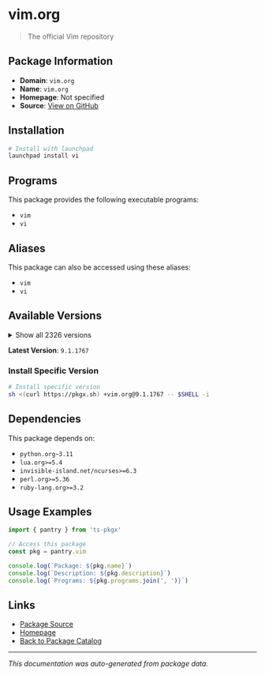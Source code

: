 # vim.org

> The official Vim repository

## Package Information

- **Domain**: `vim.org`
- **Name**: `vim.org`
- **Homepage**: Not specified
- **Source**: [View on GitHub](https://github.com/pkgxdev/pantry/tree/main/projects/vim.org/package.yml)

## Installation

```bash
# Install with launchpad
launchpad install vi
```

## Programs

This package provides the following executable programs:

- `vim`
- `vi`

## Aliases

This package can also be accessed using these aliases:

- `vim`
- `vi`

## Available Versions

<details>
<summary>Show all 2326 versions</summary>

- `9.1.1767`, `9.1.1766`, `9.1.1765`, `9.1.1764`, `9.1.1763`
- `9.1.1762`, `9.1.1761`, `9.1.1759`, `9.1.1758`, `9.1.1756`
- `9.1.1755`, `9.1.1754`, `9.1.1753`, `9.1.1752`, `9.1.1751`
- `9.1.1750`, `9.1.1749`, `9.1.1748`, `9.1.1747`, `9.1.1746`
- `9.1.1745`, `9.1.1744`, `9.1.1743`, `9.1.1742`, `9.1.1741`
- `9.1.1740`, `9.1.1739`, `9.1.1738`, `9.1.1737`, `9.1.1736`
- `9.1.1735`, `9.1.1734`, `9.1.1733`, `9.1.1732`, `9.1.1730`
- `9.1.1729`, `9.1.1728`, `9.1.1727`, `9.1.1726`, `9.1.1725`
- `9.1.1724`, `9.1.1723`, `9.1.1722`, `9.1.1721`, `9.1.1720`
- `9.1.1719`, `9.1.1718`, `9.1.1716`, `9.1.1715`, `9.1.1714`
- `9.1.1713`, `9.1.1712`, `9.1.1711`, `9.1.1710`, `9.1.1709`
- `9.1.1708`, `9.1.1707`, `9.1.1706`, `9.1.1705`, `9.1.1704`
- `9.1.1703`, `9.1.1702`, `9.1.1701`, `9.1.1700`, `9.1.1699`
- `9.1.1698`, `9.1.1697`, `9.1.1696`, `9.1.1695`, `9.1.1694`
- `9.1.1693`, `9.1.1692`, `9.1.1691`, `9.1.1690`, `9.1.1689`
- `9.1.1688`, `9.1.1687`, `9.1.1686`, `9.1.1685`, `9.1.1684`
- `9.1.1683`, `9.1.1682`, `9.1.1681`, `9.1.1680`, `9.1.1678`
- `9.1.1677`, `9.1.1676`, `9.1.1675`, `9.1.1674`, `9.1.1672`
- `9.1.1671`, `9.1.1670`, `9.1.1669`, `9.1.1668`, `9.1.1667`
- `9.1.1666`, `9.1.1665`, `9.1.1664`, `9.1.1663`, `9.1.1662`
- `9.1.1661`, `9.1.1660`, `9.1.1659`, `9.1.1658`, `9.1.1656`
- `9.1.1655`, `9.1.1652`, `9.1.1651`, `9.1.1650`, `9.1.1649`
- `9.1.1648`, `9.1.1646`, `9.1.1645`, `9.1.1644`, `9.1.1643`
- `9.1.1642`, `9.1.1641`, `9.1.1640`, `9.1.1639`, `9.1.1638`
- `9.1.1637`, `9.1.1636`, `9.1.1635`, `9.1.1634`, `9.1.1633`
- `9.1.1632`, `9.1.1631`, `9.1.1630`, `9.1.1629`, `9.1.1628`
- `9.1.1627`, `9.1.1626`, `9.1.1625`, `9.1.1624`, `9.1.1623`
- `9.1.1622`, `9.1.1621`, `9.1.1620`, `9.1.1619`, `9.1.1618`
- `9.1.1617`, `9.1.1616`, `9.1.1615`, `9.1.1614`, `9.1.1613`
- `9.1.1612`, `9.1.1611`, `9.1.1610`, `9.1.1609`, `9.1.1608`
- `9.1.1607`, `9.1.1606`, `9.1.1605`, `9.1.1604`, `9.1.1603`
- `9.1.1602`, `9.1.1601`, `9.1.1600`, `9.1.1599`, `9.1.1598`
- `9.1.1597`, `9.1.1596`, `9.1.1595`, `9.1.1594`, `9.1.1593`
- `9.1.1592`, `9.1.1591`, `9.1.1590`, `9.1.1589`, `9.1.1588`
- `9.1.1587`, `9.1.1586`, `9.1.1585`, `9.1.1584`, `9.1.1583`
- `9.1.1582`, `9.1.1581`, `9.1.1580`, `9.1.1579`, `9.1.1578`
- `9.1.1577`, `9.1.1576`, `9.1.1575`, `9.1.1574`, `9.1.1573`
- `9.1.1572`, `9.1.1571`, `9.1.1569`, `9.1.1568`, `9.1.1567`
- `9.1.1566`, `9.1.1565`, `9.1.1564`, `9.1.1563`, `9.1.1562`
- `9.1.1561`, `9.1.1560`, `9.1.1559`, `9.1.1558`, `9.1.1557`
- `9.1.1556`, `9.1.1555`, `9.1.1554`, `9.1.1553`, `9.1.1552`
- `9.1.1551`, `9.1.1550`, `9.1.1549`, `9.1.1548`, `9.1.1547`
- `9.1.1546`, `9.1.1545`, `9.1.1544`, `9.1.1543`, `9.1.1542`
- `9.1.1541`, `9.1.1540`, `9.1.1539`, `9.1.1538`, `9.1.1537`
- `9.1.1536`, `9.1.1535`, `9.1.1534`, `9.1.1533`, `9.1.1532`
- `9.1.1531`, `9.1.1530`, `9.1.1529`, `9.1.1528`, `9.1.1527`
- `9.1.1526`, `9.1.1525`, `9.1.1524`, `9.1.1522`, `9.1.1521`
- `9.1.1520`, `9.1.1519`, `9.1.1518`, `9.1.1517`, `9.1.1516`
- `9.1.1515`, `9.1.1514`, `9.1.1513`, `9.1.1512`, `9.1.1511`
- `9.1.1510`, `9.1.1509`, `9.1.1508`, `9.1.1507`, `9.1.1506`
- `9.1.1504`, `9.1.1503`, `9.1.1502`, `9.1.1501`, `9.1.1500`
- `9.1.1499`, `9.1.1498`, `9.1.1497`, `9.1.1496`, `9.1.1495`
- `9.1.1494`, `9.1.1493`, `9.1.1492`, `9.1.1491`, `9.1.1490`
- `9.1.1489`, `9.1.1488`, `9.1.1487`, `9.1.1486`, `9.1.1485`
- `9.1.1484`, `9.1.1483`, `9.1.1482`, `9.1.1481`, `9.1.1479`
- `9.1.1478`, `9.1.1477`, `9.1.1476`, `9.1.1475`, `9.1.1474`
- `9.1.1473`, `9.1.1472`, `9.1.1471`, `9.1.1470`, `9.1.1469`
- `9.1.1468`, `9.1.1467`, `9.1.1466`, `9.1.1465`, `9.1.1464`
- `9.1.1463`, `9.1.1462`, `9.1.1460`, `9.1.1459`, `9.1.1458`
- `9.1.1457`, `9.1.1456`, `9.1.1455`, `9.1.1454`, `9.1.1453`
- `9.1.1452`, `9.1.1451`, `9.1.1450`, `9.1.1449`, `9.1.1448`
- `9.1.1447`, `9.1.1446`, `9.1.1445`, `9.1.1444`, `9.1.1443`
- `9.1.1442`, `9.1.1441`, `9.1.1440`, `9.1.1439`, `9.1.1438`
- `9.1.1436`, `9.1.1435`, `9.1.1434`, `9.1.1433`, `9.1.1432`
- `9.1.1431`, `9.1.1430`, `9.1.1429`, `9.1.1428`, `9.1.1427`
- `9.1.1426`, `9.1.1425`, `9.1.1424`, `9.1.1423`, `9.1.1422`
- `9.1.1421`, `9.1.1420`, `9.1.1419`, `9.1.1418`, `9.1.1416`
- `9.1.1415`, `9.1.1413`, `9.1.1412`, `9.1.1411`, `9.1.1410`
- `9.1.1409`, `9.1.1408`, `9.1.1407`, `9.1.1406`, `9.1.1405`
- `9.1.1404`, `9.1.1403`, `9.1.1402`, `9.1.1401`, `9.1.1400`
- `9.1.1399`, `9.1.1398`, `9.1.1397`, `9.1.1396`, `9.1.1395`
- `9.1.1394`, `9.1.1393`, `9.1.1391`, `9.1.1390`, `9.1.1389`
- `9.1.1388`, `9.1.1387`, `9.1.1386`, `9.1.1384`, `9.1.1383`
- `9.1.1382`, `9.1.1381`, `9.1.1380`, `9.1.1379`, `9.1.1378`
- `9.1.1377`, `9.1.1376`, `9.1.1374`, `9.1.1373`, `9.1.1372`
- `9.1.1371`, `9.1.1370`, `9.1.1369`, `9.1.1368`, `9.1.1367`
- `9.1.1366`, `9.1.1365`, `9.1.1364`, `9.1.1363`, `9.1.1362`
- `9.1.1361`, `9.1.1360`, `9.1.1359`, `9.1.1358`, `9.1.1357`
- `9.1.1356`, `9.1.1355`, `9.1.1354`, `9.1.1353`, `9.1.1352`
- `9.1.1351`, `9.1.1350`, `9.1.1349`, `9.1.1348`, `9.1.1347`
- `9.1.1346`, `9.1.1344`, `9.1.1343`, `9.1.1342`, `9.1.1341`
- `9.1.1340`, `9.1.1339`, `9.1.1338`, `9.1.1337`, `9.1.1336`
- `9.1.1334`, `9.1.1333`, `9.1.1332`, `9.1.1330`, `9.1.1329`
- `9.1.1328`, `9.1.1327`, `9.1.1326`, `9.1.1325`, `9.1.1324`
- `9.1.1323`, `9.1.1322`, `9.1.1321`, `9.1.1320`, `9.1.1319`
- `9.1.1318`, `9.1.1317`, `9.1.1316`, `9.1.1315`, `9.1.1314`
- `9.1.1313`, `9.1.1312`, `9.1.1311`, `9.1.1310`, `9.1.1309`
- `9.1.1308`, `9.1.1307`, `9.1.1306`, `9.1.1305`, `9.1.1304`
- `9.1.1302`, `9.1.1301`, `9.1.1300`, `9.1.1299`, `9.1.1298`
- `9.1.1297`, `9.1.1296`, `9.1.1295`, `9.1.1294`, `9.1.1293`
- `9.1.1292`, `9.1.1291`, `9.1.1290`, `9.1.1289`, `9.1.1288`
- `9.1.1287`, `9.1.1286`, `9.1.1285`, `9.1.1284`, `9.1.1283`
- `9.1.1282`, `9.1.1280`, `9.1.1279`, `9.1.1278`, `9.1.1276`
- `9.1.1275`, `9.1.1274`, `9.1.1273`, `9.1.1272`, `9.1.1271`
- `9.1.1270`, `9.1.1269`, `9.1.1268`, `9.1.1267`, `9.1.1266`
- `9.1.1265`, `9.1.1264`, `9.1.1263`, `9.1.1262`, `9.1.1261`
- `9.1.1260`, `9.1.1259`, `9.1.1258`, `9.1.1257`, `9.1.1256`
- `9.1.1255`, `9.1.1254`, `9.1.1252`, `9.1.1251`, `9.1.1250`
- `9.1.1249`, `9.1.1248`, `9.1.1247`, `9.1.1246`, `9.1.1245`
- `9.1.1244`, `9.1.1243`, `9.1.1242`, `9.1.1241`, `9.1.1240`
- `9.1.1239`, `9.1.1238`, `9.1.1237`, `9.1.1236`, `9.1.1235`
- `9.1.1234`, `9.1.1233`, `9.1.1232`, `9.1.1231`, `9.1.1230`
- `9.1.1229`, `9.1.1228`, `9.1.1227`, `9.1.1226`, `9.1.1225`
- `9.1.1224`, `9.1.1223`, `9.1.1222`, `9.1.1221`, `9.1.1220`
- `9.1.1219`, `9.1.1218`, `9.1.1217`, `9.1.1216`, `9.1.1215`
- `9.1.1213`, `9.1.1212`, `9.1.1211`, `9.1.1210`, `9.1.1209`
- `9.1.1208`, `9.1.1207`, `9.1.1206`, `9.1.1205`, `9.1.1203`
- `9.1.1202`, `9.1.1201`, `9.1.1200`, `9.1.1199`, `9.1.1198`
- `9.1.1197`, `9.1.1196`, `9.1.1195`, `9.1.1194`, `9.1.1193`
- `9.1.1192`, `9.1.1191`, `9.1.1190`, `9.1.1189`, `9.1.1188`
- `9.1.1187`, `9.1.1186`, `9.1.1185`, `9.1.1184`, `9.1.1183`
- `9.1.1182`, `9.1.1181`, `9.1.1180`, `9.1.1179`, `9.1.1178`
- `9.1.1177`, `9.1.1176`, `9.1.1175`, `9.1.1174`, `9.1.1173`
- `9.1.1172`, `9.1.1171`, `9.1.1170`, `9.1.1169`, `9.1.1168`
- `9.1.1167`, `9.1.1166`, `9.1.1165`, `9.1.1164`, `9.1.1163`
- `9.1.1162`, `9.1.1161`, `9.1.1160`, `9.1.1159`, `9.1.1158`
- `9.1.1157`, `9.1.1156`, `9.1.1155`, `9.1.1154`, `9.1.1153`
- `9.1.1152`, `9.1.1151`, `9.1.1150`, `9.1.1149`, `9.1.1148`
- `9.1.1147`, `9.1.1146`, `9.1.1145`, `9.1.1144`, `9.1.1143`
- `9.1.1142`, `9.1.1141`, `9.1.1140`, `9.1.1139`, `9.1.1138`
- `9.1.1137`, `9.1.1136`, `9.1.1135`, `9.1.1134`, `9.1.1133`
- `9.1.1132`, `9.1.1131`, `9.1.1130`, `9.1.1129`, `9.1.1128`
- `9.1.1126`, `9.1.1125`, `9.1.1124`, `9.1.1123`, `9.1.1122`
- `9.1.1121`, `9.1.1120`, `9.1.1119`, `9.1.1118`, `9.1.1117`
- `9.1.1116`, `9.1.1115`, `9.1.1114`, `9.1.1113`, `9.1.1112`
- `9.1.1111`, `9.1.1110`, `9.1.1109`, `9.1.1108`, `9.1.1107`
- `9.1.1106`, `9.1.1105`, `9.1.1104`, `9.1.1103`, `9.1.1102`
- `9.1.1101`, `9.1.1100`, `9.1.1099`, `9.1.1098`, `9.1.1097`
- `9.1.1096`, `9.1.1095`, `9.1.1094`, `9.1.1087`, `9.1.1086`
- `9.1.1085`, `9.1.1084`, `9.1.1083`, `9.1.1082`, `9.1.1081`
- `9.1.1080`, `9.1.1079`, `9.1.1078`, `9.1.1077`, `9.1.1076`
- `9.1.1075`, `9.1.1074`, `9.1.1073`, `9.1.1072`, `9.1.1071`
- `9.1.1070`, `9.1.1069`, `9.1.1068`, `9.1.1067`, `9.1.1066`
- `9.1.1065`, `9.1.1064`, `9.1.1063`, `9.1.1062`, `9.1.1061`
- `9.1.1060`, `9.1.1059`, `9.1.1058`, `9.1.1057`, `9.1.1056`
- `9.1.1055`, `9.1.1054`, `9.1.1053`, `9.1.1052`, `9.1.1051`
- `9.1.1050`, `9.1.1049`, `9.1.1048`, `9.1.1047`, `9.1.1046`
- `9.1.1045`, `9.1.1044`, `9.1.1043`, `9.1.1042`, `9.1.1041`
- `9.1.1040`, `9.1.1039`, `9.1.1038`, `9.1.1037`, `9.1.1036`
- `9.1.1035`, `9.1.1034`, `9.1.1033`, `9.1.1032`, `9.1.1031`
- `9.1.1030`, `9.1.1029`, `9.1.1028`, `9.1.1027`, `9.1.1026`
- `9.1.1025`, `9.1.1024`, `9.1.1023`, `9.1.1022`, `9.1.1021`
- `9.1.1020`, `9.1.1019`, `9.1.1018`, `9.1.1017`, `9.1.1016`
- `9.1.1015`, `9.1.1014`, `9.1.1013`, `9.1.1012`, `9.1.1011`
- `9.1.1010`, `9.1.1009`, `9.1.1007`, `9.1.1006`, `9.1.1005`
- `9.1.1004`, `9.1.1003`, `9.1.1002`, `9.1.1001`, `9.1.1000`
- `9.1.999`, `9.1.998`, `9.1.997`, `9.1.996`, `9.1.995`
- `9.1.994`, `9.1.993`, `9.1.992`, `9.1.991`, `9.1.990`
- `9.1.989`, `9.1.988`, `9.1.987`, `9.1.986`, `9.1.985`
- `9.1.984`, `9.1.983`, `9.1.982`, `9.1.981`, `9.1.980`
- `9.1.979`, `9.1.978`, `9.1.977`, `9.1.976`, `9.1.975`
- `9.1.974`, `9.1.973`, `9.1.972`, `9.1.971`, `9.1.970`
- `9.1.969`, `9.1.968`, `9.1.967`, `9.1.966`, `9.1.965`
- `9.1.964`, `9.1.962`, `9.1.961`, `9.1.960`, `9.1.959`
- `9.1.958`, `9.1.957`, `9.1.956`, `9.1.955`, `9.1.954`
- `9.1.953`, `9.1.952`, `9.1.951`, `9.1.950`, `9.1.949`
- `9.1.948`, `9.1.947`, `9.1.946`, `9.1.945`, `9.1.944`
- `9.1.943`, `9.1.942`, `9.1.941`, `9.1.940`, `9.1.939`
- `9.1.938`, `9.1.937`, `9.1.936`, `9.1.935`, `9.1.934`
- `9.1.933`, `9.1.932`, `9.1.931`, `9.1.930`, `9.1.929`
- `9.1.928`, `9.1.927`, `9.1.926`, `9.1.925`, `9.1.924`
- `9.1.923`, `9.1.922`, `9.1.921`, `9.1.920`, `9.1.919`
- `9.1.918`, `9.1.917`, `9.1.916`, `9.1.915`, `9.1.914`
- `9.1.913`, `9.1.912`, `9.1.911`, `9.1.910`, `9.1.909`
- `9.1.908`, `9.1.907`, `9.1.906`, `9.1.905`, `9.1.904`
- `9.1.903`, `9.1.902`, `9.1.901`, `9.1.900`, `9.1.899`
- `9.1.898`, `9.1.897`, `9.1.896`, `9.1.895`, `9.1.894`
- `9.1.893`, `9.1.892`, `9.1.891`, `9.1.890`, `9.1.889`
- `9.1.888`, `9.1.887`, `9.1.886`, `9.1.885`, `9.1.884`
- `9.1.883`, `9.1.882`, `9.1.881`, `9.1.880`, `9.1.879`
- `9.1.878`, `9.1.877`, `9.1.876`, `9.1.875`, `9.1.874`
- `9.1.873`, `9.1.872`, `9.1.871`, `9.1.870`, `9.1.869`
- `9.1.868`, `9.1.867`, `9.1.866`, `9.1.865`, `9.1.864`
- `9.1.863`, `9.1.862`, `9.1.861`, `9.1.860`, `9.1.859`
- `9.1.858`, `9.1.857`, `9.1.856`, `9.1.855`, `9.1.854`
- `9.1.853`, `9.1.852`, `9.1.851`, `9.1.850`, `9.1.849`
- `9.1.848`, `9.1.847`, `9.1.846`, `9.1.845`, `9.1.844`
- `9.1.843`, `9.1.842`, `9.1.841`, `9.1.840`, `9.1.839`
- `9.1.838`, `9.1.837`, `9.1.836`, `9.1.835`, `9.1.834`
- `9.1.833`, `9.1.832`, `9.1.831`, `9.1.830`, `9.1.829`
- `9.1.828`, `9.1.827`, `9.1.826`, `9.1.825`, `9.1.824`
- `9.1.823`, `9.1.822`, `9.1.821`, `9.1.820`, `9.1.819`
- `9.1.818`, `9.1.817`, `9.1.816`, `9.1.815`, `9.1.814`
- `9.1.813`, `9.1.812`, `9.1.811`, `9.1.810`, `9.1.809`
- `9.1.808`, `9.1.807`, `9.1.806`, `9.1.805`, `9.1.804`
- `9.1.803`, `9.1.802`, `9.1.801`, `9.1.800`, `9.1.799`
- `9.1.798`, `9.1.797`, `9.1.796`, `9.1.795`, `9.1.794`
- `9.1.793`, `9.1.792`, `9.1.791`, `9.1.790`, `9.1.789`
- `9.1.788`, `9.1.787`, `9.1.786`, `9.1.785`, `9.1.784`
- `9.1.783`, `9.1.782`, `9.1.781`, `9.1.780`, `9.1.779`
- `9.1.778`, `9.1.777`, `9.1.776`, `9.1.775`, `9.1.774`
- `9.1.773`, `9.1.772`, `9.1.771`, `9.1.770`, `9.1.769`
- `9.1.768`, `9.1.767`, `9.1.766`, `9.1.765`, `9.1.764`
- `9.1.763`, `9.1.762`, `9.1.761`, `9.1.760`, `9.1.759`
- `9.1.758`, `9.1.757`, `9.1.756`, `9.1.755`, `9.1.754`
- `9.1.753`, `9.1.752`, `9.1.751`, `9.1.750`, `9.1.749`
- `9.1.748`, `9.1.747`, `9.1.746`, `9.1.745`, `9.1.744`
- `9.1.743`, `9.1.742`, `9.1.741`, `9.1.740`, `9.1.739`
- `9.1.738`, `9.1.737`, `9.1.736`, `9.1.735`, `9.1.734`
- `9.1.733`, `9.1.732`, `9.1.731`, `9.1.730`, `9.1.729`
- `9.1.728`, `9.1.727`, `9.1.726`, `9.1.725`, `9.1.723`
- `9.1.722`, `9.1.721`, `9.1.720`, `9.1.719`, `9.1.718`
- `9.1.717`, `9.1.716`, `9.1.715`, `9.1.714`, `9.1.713`
- `9.1.712`, `9.1.711`, `9.1.710`, `9.1.709`, `9.1.708`
- `9.1.707`, `9.1.706`, `9.1.705`, `9.1.704`, `9.1.703`
- `9.1.702`, `9.1.701`, `9.1.700`, `9.1.699`, `9.1.698`
- `9.1.697`, `9.1.696`, `9.1.695`, `9.1.694`, `9.1.693`
- `9.1.692`, `9.1.691`, `9.1.690`, `9.1.689`, `9.1.688`
- `9.1.687`, `9.1.686`, `9.1.685`, `9.1.684`, `9.1.683`
- `9.1.682`, `9.1.681`, `9.1.680`, `9.1.679`, `9.1.678`
- `9.1.677`, `9.1.676`, `9.1.675`, `9.1.674`, `9.1.673`
- `9.1.672`, `9.1.671`, `9.1.670`, `9.1.669`, `9.1.668`
- `9.1.667`, `9.1.666`, `9.1.665`, `9.1.664`, `9.1.663`
- `9.1.662`, `9.1.661`, `9.1.660`, `9.1.659`, `9.1.658`
- `9.1.657`, `9.1.656`, `9.1.655`, `9.1.654`, `9.1.653`
- `9.1.652`, `9.1.651`, `9.1.650`, `9.1.649`, `9.1.648`
- `9.1.647`, `9.1.646`, `9.1.645`, `9.1.644`, `9.1.643`
- `9.1.642`, `9.1.641`, `9.1.640`, `9.1.639`, `9.1.638`
- `9.1.637`, `9.1.635`, `9.1.634`, `9.1.633`, `9.1.632`
- `9.1.631`, `9.1.630`, `9.1.629`, `9.1.628`, `9.1.627`
- `9.1.626`, `9.1.624`, `9.1.623`, `9.1.622`, `9.1.621`
- `9.1.620`, `9.1.619`, `9.1.618`, `9.1.617`, `9.1.615`
- `9.1.614`, `9.1.613`, `9.1.612`, `9.1.611`, `9.1.610`
- `9.1.609`, `9.1.608`, `9.1.607`, `9.1.606`, `9.1.605`
- `9.1.604`, `9.1.603`, `9.1.602`, `9.1.601`, `9.1.600`
- `9.1.599`, `9.1.598`, `9.1.597`, `9.1.596`, `9.1.595`
- `9.1.594`, `9.1.593`, `9.1.592`, `9.1.591`, `9.1.590`
- `9.1.589`, `9.1.588`, `9.1.587`, `9.1.586`, `9.1.585`
- `9.1.584`, `9.1.583`, `9.1.582`, `9.1.581`, `9.1.580`
- `9.1.579`, `9.1.578`, `9.1.577`, `9.1.576`, `9.1.575`
- `9.1.574`, `9.1.573`, `9.1.572`, `9.1.571`, `9.1.570`
- `9.1.569`, `9.1.568`, `9.1.567`, `9.1.566`, `9.1.565`
- `9.1.564`, `9.1.563`, `9.1.562`, `9.1.561`, `9.1.560`
- `9.1.559`, `9.1.558`, `9.1.557`, `9.1.556`, `9.1.555`
- `9.1.554`, `9.1.553`, `9.1.552`, `9.1.551`, `9.1.550`
- `9.1.549`, `9.1.547`, `9.1.546`, `9.1.545`, `9.1.544`
- `9.1.543`, `9.1.542`, `9.1.541`, `9.1.540`, `9.1.539`
- `9.1.538`, `9.1.537`, `9.1.536`, `9.1.535`, `9.1.534`
- `9.1.533`, `9.1.532`, `9.1.531`, `9.1.530`, `9.1.529`
- `9.1.528`, `9.1.527`, `9.1.526`, `9.1.525`, `9.1.524`
- `9.1.523`, `9.1.522`, `9.1.521`, `9.1.520`, `9.1.519`
- `9.1.518`, `9.1.517`, `9.1.516`, `9.1.515`, `9.1.514`
- `9.1.513`, `9.1.512`, `9.1.511`, `9.1.510`, `9.1.509`
- `9.1.508`, `9.1.507`, `9.1.506`, `9.1.505`, `9.1.504`
- `9.1.503`, `9.1.502`, `9.1.501`, `9.1.500`, `9.1.499`
- `9.1.498`, `9.1.497`, `9.1.496`, `9.1.495`, `9.1.494`
- `9.1.493`, `9.1.492`, `9.1.491`, `9.1.490`, `9.1.489`
- `9.1.488`, `9.1.487`, `9.1.486`, `9.1.485`, `9.1.484`
- `9.1.483`, `9.1.482`, `9.1.481`, `9.1.479`, `9.1.478`
- `9.1.477`, `9.1.476`, `9.1.475`, `9.1.474`, `9.1.473`
- `9.1.472`, `9.1.471`, `9.1.470`, `9.1.469`, `9.1.468`
- `9.1.467`, `9.1.466`, `9.1.465`, `9.1.464`, `9.1.463`
- `9.1.462`, `9.1.461`, `9.1.460`, `9.1.459`, `9.1.458`
- `9.1.457`, `9.1.456`, `9.1.455`, `9.1.454`, `9.1.453`
- `9.1.452`, `9.1.451`, `9.1.450`, `9.1.449`, `9.1.448`
- `9.1.447`, `9.1.446`, `9.1.445`, `9.1.444`, `9.1.443`
- `9.1.442`, `9.1.441`, `9.1.440`, `9.1.439`, `9.1.438`
- `9.1.437`, `9.1.436`, `9.1.435`, `9.1.434`, `9.1.433`
- `9.1.432`, `9.1.431`, `9.1.430`, `9.1.429`, `9.1.428`
- `9.1.426`, `9.1.425`, `9.1.424`, `9.1.423`, `9.1.422`
- `9.1.421`, `9.1.420`, `9.1.419`, `9.1.418`, `9.1.417`
- `9.1.415`, `9.1.414`, `9.1.413`, `9.1.412`, `9.1.411`
- `9.1.410`, `9.1.409`, `9.1.408`, `9.1.407`, `9.1.406`
- `9.1.405`, `9.1.404`, `9.1.403`, `9.1.402`, `9.1.401`
- `9.1.400`, `9.1.399`, `9.1.398`, `9.1.397`, `9.1.396`
- `9.1.395`, `9.1.394`, `9.1.393`, `9.1.392`, `9.1.391`
- `9.1.390`, `9.1.389`, `9.1.388`, `9.1.387`, `9.1.386`
- `9.1.385`, `9.1.384`, `9.1.383`, `9.1.382`, `9.1.381`
- `9.1.380`, `9.1.379`, `9.1.378`, `9.1.377`, `9.1.376`
- `9.1.375`, `9.1.374`, `9.1.373`, `9.1.372`, `9.1.370`
- `9.1.369`, `9.1.368`, `9.1.367`, `9.1.366`, `9.1.365`
- `9.1.364`, `9.1.363`, `9.1.362`, `9.1.361`, `9.1.360`
- `9.1.359`, `9.1.358`, `9.1.357`, `9.1.356`, `9.1.355`
- `9.1.354`, `9.1.353`, `9.1.352`, `9.1.351`, `9.1.350`
- `9.1.349`, `9.1.348`, `9.1.347`, `9.1.346`, `9.1.345`
- `9.1.344`, `9.1.343`, `9.1.342`, `9.1.341`, `9.1.340`
- `9.1.339`, `9.1.338`, `9.1.337`, `9.1.336`, `9.1.335`
- `9.1.334`, `9.1.333`, `9.1.332`, `9.1.331`, `9.1.330`
- `9.1.329`, `9.1.328`, `9.1.327`, `9.1.326`, `9.1.325`
- `9.1.324`, `9.1.323`, `9.1.322`, `9.1.321`, `9.1.320`
- `9.1.319`, `9.1.318`, `9.1.317`, `9.1.316`, `9.1.315`
- `9.1.314`, `9.1.313`, `9.1.312`, `9.1.311`, `9.1.310`
- `9.1.309`, `9.1.308`, `9.1.307`, `9.1.306`, `9.1.305`
- `9.1.304`, `9.1.303`, `9.1.302`, `9.1.301`, `9.1.300`
- `9.1.299`, `9.1.298`, `9.1.297`, `9.1.296`, `9.1.295`
- `9.1.294`, `9.1.293`, `9.1.292`, `9.1.291`, `9.1.290`
- `9.1.289`, `9.1.288`, `9.1.287`, `9.1.286`, `9.1.285`
- `9.1.284`, `9.1.283`, `9.1.282`, `9.1.281`, `9.1.280`
- `9.1.279`, `9.1.278`, `9.1.277`, `9.1.276`, `9.1.275`
- `9.1.274`, `9.1.273`, `9.1.272`, `9.1.271`, `9.1.270`
- `9.1.269`, `9.1.268`, `9.1.267`, `9.1.266`, `9.1.265`
- `9.1.264`, `9.1.263`, `9.1.262`, `9.1.261`, `9.1.260`
- `9.1.259`, `9.1.258`, `9.1.257`, `9.1.256`, `9.1.255`
- `9.1.254`, `9.1.253`, `9.1.252`, `9.1.234`, `9.1.233`
- `9.1.232`, `9.1.231`, `9.1.230`, `9.1.229`, `9.1.228`
- `9.1.227`, `9.1.226`, `9.1.225`, `9.1.224`, `9.1.222`
- `9.1.221`, `9.1.220`, `9.1.218`, `9.1.217`, `9.1.216`
- `9.1.214`, `9.1.213`, `9.1.212`, `9.1.211`, `9.1.210`
- `9.1.209`, `9.1.208`, `9.1.207`, `9.1.206`, `9.1.205`
- `9.1.203`, `9.1.202`, `9.1.201`, `9.1.200`, `9.1.199`
- `9.1.198`, `9.1.197`, `9.1.196`, `9.1.195`, `9.1.193`
- `9.1.191`, `9.1.190`, `9.1.189`, `9.1.188`, `9.1.187`
- `9.1.186`, `9.1.185`, `9.1.184`, `9.1.183`, `9.1.182`
- `9.1.181`, `9.1.180`, `9.1.179`, `9.1.178`, `9.1.177`
- `9.1.176`, `9.1.175`, `9.1.174`, `9.1.173`, `9.1.172`
- `9.1.171`, `9.1.170`, `9.1.169`, `9.1.168`, `9.1.167`
- `9.1.166`, `9.1.165`, `9.1.164`, `9.1.163`, `9.1.162`
- `9.1.161`, `9.1.160`, `9.1.159`, `9.1.158`, `9.1.157`
- `9.1.156`, `9.1.155`, `9.1.154`, `9.1.153`, `9.1.152`
- `9.1.151`, `9.1.150`, `9.1.149`, `9.1.148`, `9.1.147`
- `9.1.146`, `9.1.145`, `9.1.144`, `9.1.143`, `9.1.142`
- `9.1.141`, `9.1.140`, `9.1.139`, `9.1.138`, `9.1.137`
- `9.1.136`, `9.1.135`, `9.1.134`, `9.1.133`, `9.1.132`
- `9.1.130`, `9.1.129`, `9.1.128`, `9.1.127`, `9.1.126`
- `9.1.125`, `9.1.124`, `9.1.123`, `9.1.122`, `9.1.121`
- `9.1.120`, `9.1.119`, `9.1.118`, `9.1.117`, `9.1.116`
- `9.1.115`, `9.1.114`, `9.1.113`, `9.1.112`, `9.1.111`
- `9.1.110`, `9.1.109`, `9.1.108`, `9.1.107`, `9.1.106`
- `9.1.105`, `9.1.104`, `9.1.103`, `9.1.102`, `9.1.101`
- `9.1.100`, `9.1.99`, `9.1.98`, `9.1.97`, `9.1.96`
- `9.1.95`, `9.1.94`, `9.1.93`, `9.1.92`, `9.1.91`
- `9.1.90`, `9.1.89`, `9.1.88`, `9.1.87`, `9.1.86`
- `9.1.85`, `9.1.84`, `9.1.83`, `9.1.82`, `9.1.81`
- `9.1.80`, `9.1.79`, `9.1.78`, `9.1.77`, `9.1.76`
- `9.1.75`, `9.1.74`, `9.1.73`, `9.1.72`, `9.1.71`
- `9.1.70`, `9.1.69`, `9.1.68`, `9.1.67`, `9.1.66`
- `9.1.65`, `9.1.64`, `9.1.63`, `9.1.62`, `9.1.61`
- `9.1.60`, `9.1.59`, `9.1.58`, `9.1.57`, `9.1.56`
- `9.1.55`, `9.1.54`, `9.1.53`, `9.1.52`, `9.1.51`
- `9.1.50`, `9.1.49`, `9.1.48`, `9.1.47`, `9.1.46`
- `9.1.45`, `9.1.44`, `9.1.43`, `9.1.42`, `9.1.41`
- `9.1.40`, `9.1.39`, `9.1.38`, `9.1.37`, `9.1.36`
- `9.1.35`, `9.1.34`, `9.1.33`, `9.1.32`, `9.1.31`
- `9.1.30`, `9.1.29`, `9.1.28`, `9.1.27`, `9.1.26`
- `9.1.25`, `9.1.24`, `9.1.23`, `9.1.22`, `9.1.21`
- `9.1.20`, `9.1.19`, `9.1.18`, `9.1.17`, `9.1.16`
- `9.1.15`, `9.1.14`, `9.1.13`, `9.1.12`, `9.1.11`
- `9.1.10`, `9.1.9`, `9.1.8`, `9.1.7`, `9.1.6`
- `9.1.5`, `9.1.4`, `9.1.3`, `9.1.2`, `9.1.1`
- `9.1.0`, `9.0.2190`, `9.0.2189`, `9.0.2188`, `9.0.2187`
- `9.0.2186`, `9.0.2185`, `9.0.2184`, `9.0.2183`, `9.0.2182`
- `9.0.2181`, `9.0.2180`, `9.0.2179`, `9.0.2178`, `9.0.2177`
- `9.0.2176`, `9.0.2175`, `9.0.2174`, `9.0.2173`, `9.0.2172`
- `9.0.2171`, `9.0.2170`, `9.0.2169`, `9.0.2168`, `9.0.2167`
- `9.0.2166`, `9.0.2165`, `9.0.2164`, `9.0.2163`, `9.0.2162`
- `9.0.2161`, `9.0.2160`, `9.0.2159`, `9.0.2158`, `9.0.2157`
- `9.0.2156`, `9.0.2155`, `9.0.2154`, `9.0.2153`, `9.0.2152`
- `9.0.2151`, `9.0.2150`, `9.0.2149`, `9.0.2148`, `9.0.2147`
- `9.0.2146`, `9.0.2145`, `9.0.2144`, `9.0.2143`, `9.0.2142`
- `9.0.2141`, `9.0.2140`, `9.0.2139`, `9.0.2138`, `9.0.2137`
- `9.0.2136`, `9.0.2135`, `9.0.2134`, `9.0.2133`, `9.0.2132`
- `9.0.2131`, `9.0.2130`, `9.0.2129`, `9.0.2128`, `9.0.2127`
- `9.0.2126`, `9.0.2125`, `9.0.2124`, `9.0.2123`, `9.0.2122`
- `9.0.2121`, `9.0.2120`, `9.0.2119`, `9.0.2118`, `9.0.2117`
- `9.0.2116`, `9.0.2115`, `9.0.2114`, `9.0.2113`, `9.0.2105`
- `9.0.2104`, `9.0.2103`, `9.0.2102`, `9.0.2101`, `9.0.2100`
- `9.0.2099`, `9.0.2098`, `9.0.2097`, `9.0.2096`, `9.0.2095`
- `9.0.2094`, `9.0.2093`, `9.0.2092`, `9.0.2091`, `9.0.2090`
- `9.0.2089`, `9.0.2088`, `9.0.2087`, `9.0.2084`, `9.0.2083`
- `9.0.2082`, `9.0.2081`, `9.0.2080`, `9.0.2079`, `9.0.2078`
- `9.0.2077`, `9.0.2076`, `9.0.2075`, `9.0.2074`, `9.0.2073`
- `9.0.2072`, `9.0.2071`, `9.0.2070`, `9.0.2069`, `9.0.2068`
- `9.0.2067`, `9.0.2066`, `9.0.2065`, `9.0.2064`, `9.0.2063`
- `9.0.2062`, `9.0.2061`, `9.0.2060`, `9.0.2059`, `9.0.2058`
- `9.0.2057`, `9.0.2056`, `9.0.2055`, `9.0.2054`, `9.0.2053`
- `9.0.2052`, `9.0.2051`, `9.0.2050`, `9.0.2049`, `9.0.2043`
- `9.0.2042`, `9.0.2041`, `9.0.2040`, `9.0.2039`, `9.0.2038`
- `9.0.2037`, `9.0.2036`, `9.0.2035`, `9.0.2034`, `9.0.2033`
- `9.0.2032`, `9.0.2031`, `9.0.2030`, `9.0.2029`, `9.0.2028`
- `9.0.2027`, `9.0.2026`, `9.0.2025`, `9.0.2024`, `9.0.2023`
- `9.0.2022`, `9.0.2021`, `9.0.2020`, `9.0.2019`, `9.0.2018`
- `9.0.2017`, `9.0.2016`, `9.0.2015`, `9.0.2014`, `9.0.2013`
- `9.0.2012`, `9.0.2011`, `9.0.2010`, `9.0.2009`, `9.0.2008`
- `9.0.2007`, `9.0.2006`, `9.0.2005`, `9.0.2004`, `9.0.2003`
- `9.0.2002`, `9.0.2001`, `9.0.2000`, `9.0.1994`, `9.0.1986`
- `9.0.1985`, `9.0.1984`, `9.0.1983`, `9.0.1976`, `9.0.1975`
- `9.0.1974`, `9.0.1973`, `9.0.1972`, `9.0.1971`, `9.0.1970`
- `9.0.1969`, `9.0.1968`, `9.0.1967`, `9.0.1966`, `9.0.1965`
- `9.0.1964`, `9.0.1962`, `9.0.1961`, `9.0.1960`, `9.0.1959`
- `9.0.1958`, `9.0.1957`, `9.0.1951`, `9.0.1950`, `9.0.1949`
- `9.0.1948`, `9.0.1947`, `9.0.1946`, `9.0.1945`, `9.0.1944`
- `9.0.1943`, `9.0.1942`, `9.0.1941`, `9.0.1940`, `9.0.1930`
- `9.0.1929`, `9.0.1928`, `9.0.1927`, `9.0.1926`, `9.0.1925`
- `9.0.1924`, `9.0.1923`, `9.0.1922`, `9.0.1921`, `9.0.1920`
- `9.0.1919`, `9.0.1918`, `9.0.1917`, `9.0.1916`, `9.0.1915`
- `9.0.1914`, `9.0.1913`, `9.0.1912`, `9.0.1911`, `9.0.1910`
- `9.0.1909`, `9.0.1908`, `9.0.1907`, `9.0.1906`, `9.0.1905`
- `9.0.1904`, `9.0.1903`, `9.0.1902`, `9.0.1901`, `9.0.1900`
- `9.0.1899`, `9.0.1898`, `9.0.1897`, `9.0.1896`, `9.0.1895`
- `9.0.1894`, `9.0.1888`, `9.0.1887`, `9.0.1886`, `9.0.1885`
- `9.0.1884`, `9.0.1883`, `9.0.1882`, `9.0.1881`, `9.0.1880`
- `9.0.1879`, `9.0.1878`, `9.0.1877`, `9.0.1876`, `9.0.1875`
- `9.0.1874`, `9.0.1873`, `9.0.1872`, `9.0.1871`, `9.0.1870`
- `9.0.1869`, `9.0.1868`, `9.0.1867`, `9.0.1866`, `9.0.1865`
- `9.0.1864`, `9.0.1863`, `9.0.1862`, `9.0.1861`, `9.0.1860`
- `9.0.1859`, `9.0.1858`, `9.0.1857`, `9.0.1856`, `9.0.1855`
- `9.0.1854`, `9.0.1848`, `9.0.1847`, `9.0.1846`, `9.0.1845`
- `9.0.1844`, `9.0.1843`, `9.0.1842`, `9.0.1841`, `9.0.1840`
- `9.0.1839`, `9.0.1838`, `9.0.1837`, `9.0.1836`, `9.0.1835`
- `9.0.1834`, `9.0.1833`, `9.0.1832`, `9.0.1831`, `9.0.1830`
- `9.0.1829`, `9.0.1828`, `9.0.1827`, `9.0.1826`, `9.0.1825`
- `9.0.1824`, `9.0.1823`, `9.0.1822`, `9.0.1821`, `9.0.1820`
- `9.0.1819`, `9.0.1818`, `9.0.1817`, `9.0.1816`, `9.0.1815`
- `9.0.1814`, `9.0.1813`, `9.0.1812`, `9.0.1811`, `9.0.1810`
- `9.0.1809`, `9.0.1808`, `9.0.1807`, `9.0.1806`, `9.0.1805`
- `9.0.1804`, `9.0.1803`, `9.0.1802`, `9.0.1801`, `9.0.1800`
- `9.0.1799`, `9.0.1798`, `9.0.1797`, `9.0.1796`, `9.0.1795`
- `9.0.1794`, `9.0.1793`, `9.0.1792`, `9.0.1791`, `9.0.1790`
- `9.0.1789`, `9.0.1788`, `9.0.1787`, `9.0.1786`, `9.0.1785`
- `9.0.1784`, `9.0.1783`, `9.0.1782`, `9.0.1781`, `9.0.1780`
- `9.0.1779`, `9.0.1778`, `9.0.1777`, `9.0.1776`, `9.0.1775`
- `9.0.1774`, `9.0.1773`, `9.0.1772`, `9.0.1771`, `9.0.1770`
- `9.0.1769`, `9.0.1768`, `9.0.1767`, `9.0.1766`, `9.0.1765`
- `9.0.1764`, `9.0.1763`, `9.0.1762`, `9.0.1761`, `9.0.1760`
- `9.0.1759`, `9.0.1758`, `9.0.1757`, `9.0.1756`, `9.0.1755`
- `9.0.1754`, `9.0.1753`, `9.0.1752`, `9.0.1751`, `9.0.1750`
- `9.0.1749`, `9.0.1748`, `9.0.1747`, `9.0.1746`, `9.0.1745`
- `9.0.1744`, `9.0.1743`, `9.0.1742`, `9.0.1741`, `9.0.1740`
- `9.0.1739`, `9.0.1738`, `9.0.1737`, `9.0.1736`, `9.0.1735`
- `9.0.1734`, `9.0.1733`, `9.0.1732`, `9.0.1731`, `9.0.1730`
- `9.0.1729`, `9.0.1728`, `9.0.1727`, `9.0.1726`, `9.0.1725`
- `9.0.1724`, `9.0.1723`, `9.0.1722`, `9.0.1721`, `9.0.1720`
- `9.0.1719`, `9.0.1718`, `9.0.1717`, `9.0.1716`, `9.0.1715`
- `9.0.1714`, `9.0.1713`, `9.0.1712`, `9.0.1711`, `9.0.1710`
- `9.0.1709`, `9.0.1708`, `9.0.1707`, `9.0.1706`, `9.0.1705`
- `9.0.1704`, `9.0.1703`, `9.0.1702`, `9.0.1701`, `9.0.1700`
- `9.0.1699`, `9.0.1698`, `9.0.1697`, `9.0.1696`, `9.0.1695`
- `9.0.1694`, `9.0.1693`, `9.0.1692`, `9.0.1691`, `9.0.1690`
- `9.0.1689`, `9.0.1688`, `9.0.1687`, `9.0.1686`, `9.0.1685`
- `9.0.1684`, `9.0.1683`, `9.0.1682`, `9.0.1681`, `9.0.1680`
- `9.0.1678`, `9.0.1677`, `9.0.1676`, `9.0.1675`, `9.0.1674`
- `9.0.1673`, `9.0.1672`, `9.0.1671`, `9.0.1670`, `9.0.1669`
- `9.0.1668`, `9.0.1667`, `9.0.1666`, `9.0.1665`, `9.0.1664`
- `9.0.1663`, `9.0.1662`, `9.0.1661`, `9.0.1660`, `9.0.1659`
- `9.0.1658`, `9.0.1657`, `9.0.1656`, `9.0.1655`, `9.0.1654`
- `9.0.1653`, `9.0.1652`, `9.0.1651`, `9.0.1650`, `9.0.1649`
- `9.0.1648`, `9.0.1647`, `9.0.1646`, `9.0.1645`, `9.0.1644`
- `9.0.1643`, `9.0.1642`, `9.0.1641`, `9.0.1640`, `9.0.1639`
- `9.0.1638`, `9.0.1637`, `9.0.1636`, `9.0.1635`, `9.0.1634`
- `9.0.1633`, `9.0.1632`, `9.0.1631`, `9.0.1630`, `9.0.1629`
- `9.0.1628`, `9.0.1627`, `9.0.1626`, `9.0.1625`, `9.0.1624`
- `9.0.1623`, `9.0.1622`, `9.0.1621`, `9.0.1620`, `9.0.1619`
- `9.0.1618`, `9.0.1617`, `9.0.1616`, `9.0.1615`, `9.0.1614`
- `9.0.1613`, `9.0.1612`, `9.0.1611`, `9.0.1610`, `9.0.1609`
- `9.0.1608`, `9.0.1607`, `9.0.1606`, `9.0.1605`, `9.0.1604`
- `9.0.1603`, `9.0.1602`, `9.0.1601`, `9.0.1600`, `9.0.1599`
- `9.0.1598`, `9.0.1597`, `9.0.1596`, `9.0.1595`, `9.0.1594`
- `9.0.1593`, `9.0.1592`, `9.0.1591`, `9.0.1590`, `9.0.1589`
- `9.0.1588`, `9.0.1587`, `9.0.1586`, `9.0.1585`, `9.0.1584`
- `9.0.1583`, `9.0.1582`, `9.0.1581`, `9.0.1580`, `9.0.1579`
- `9.0.1578`, `9.0.1577`, `9.0.1576`, `9.0.1575`, `9.0.1574`
- `9.0.1573`, `9.0.1572`, `9.0.1571`, `9.0.1570`, `9.0.1569`
- `9.0.1568`, `9.0.1567`, `9.0.1566`, `9.0.1565`, `9.0.1564`
- `9.0.1563`, `9.0.1562`, `9.0.1561`, `9.0.1560`, `9.0.1559`
- `9.0.1558`, `9.0.1557`, `9.0.1556`, `9.0.1555`, `9.0.1554`
- `9.0.1553`, `9.0.1552`, `9.0.1551`, `9.0.1550`, `9.0.1549`
- `9.0.1548`, `9.0.1547`, `9.0.1546`, `9.0.1545`, `9.0.1544`
- `9.0.1543`, `9.0.1542`, `9.0.1541`, `9.0.1540`, `9.0.1539`
- `9.0.1538`, `9.0.1537`, `9.0.1536`, `9.0.1535`, `9.0.1534`
- `9.0.1533`, `9.0.1532`, `9.0.1531`, `9.0.1530`, `9.0.1529`
- `9.0.1528`, `9.0.1527`, `9.0.1526`, `9.0.1525`, `9.0.1524`
- `9.0.1523`, `9.0.1522`, `9.0.1521`, `9.0.1520`, `9.0.1519`
- `9.0.1518`, `9.0.1517`, `9.0.1516`, `9.0.1515`, `9.0.1514`
- `9.0.1513`, `9.0.1512`, `9.0.1511`, `9.0.1510`, `9.0.1509`
- `9.0.1508`, `9.0.1507`, `9.0.1506`, `9.0.1505`, `9.0.1504`
- `9.0.1294`

</details>

**Latest Version**: `9.1.1767`

### Install Specific Version

```bash
# Install specific version
sh <(curl https://pkgx.sh) +vim.org@9.1.1767 -- $SHELL -i
```

## Dependencies

This package depends on:

- `python.org~3.11`
- `lua.org>=5.4`
- `invisible-island.net/ncurses>=6.3`
- `perl.org>=5.36`
- `ruby-lang.org>=3.2`

## Usage Examples

```typescript
import { pantry } from 'ts-pkgx'

// Access this package
const pkg = pantry.vim

console.log(`Package: ${pkg.name}`)
console.log(`Description: ${pkg.description}`)
console.log(`Programs: ${pkg.programs.join(', ')}`)
```

## Links

- [Package Source](https://github.com/pkgxdev/pantry/tree/main/projects/vim.org/package.yml)
- [Homepage](#)
- [Back to Package Catalog](../../package-catalog.md)

---

*This documentation was auto-generated from package data.*
